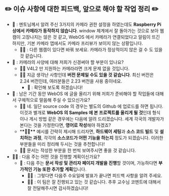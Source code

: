 ## ✏️ 이슈 사항에 대한 피드백, 앞으로 해야 할 작업 정리 ✏️

- 🥹 : 멘토님께서 알려 주신 3가지의 카메라 권한 설정을 하였는데도 **Raspberry Pi 상에서 카메라가 동작하지 않습니다**. window 체계에서 잘 돌아가는 것으로 보아 웹캠이 고장나지는 않은 것 같고, WebOS 에서 카메라가 연결되었다고 알림이 뜨긴 하지만, 기본 카메라 앱에서도 카메라 프리뷰가 보이지 않는 상황입니다.
  - 👨‍🏫 : 다른 웹캠이 있다면 바꿔 보세요. 카메라가 정상적이지 않은 걸 수 도 있을 것 같습니다.
- 🥹 : 카메라의 사양에 대해 저희가 신경써야 할 부분이 있나요?
  - 👨‍🏫 V4L2 만 지원하는 카메라라면 크게 문제 없을 것입니다.
  - 👨‍🏫 지금 생각난 사항인데 **버전 문제일 수도 있을 것 같습니다**. 최신 버전은 2.24 버전인데, 여러분들은 2.23 버전을 사용 중이네요.
    - 🥹 : 확인해 보도록 하겠습니다!
- 🥹 : 남은 기간 동안 WebOS 에 글을 올리기 위해 저희가 준비해야 할 작업들에 대해서 구체적으로 말씀해 주실 수 있으신가요?
  - **👨‍🏫** 네. 일단 source code 의 경우는 별도의 Github 에 업로드를 하면 됩니다. 이것과 별개로 **WebOS 의 Samples 에 본 프로젝트를 올리게 될 것**인데 형식이나 게시 방법 같은 경우에는 다음에 알려 드리겠습니다. 세계 각국의 개발자가 본다는 것을 가정한다면, **영어로 작성**해야 하겠죠?
  - \***\*👨‍🏫\*\*** 예시를 간략히 제시해 드리자면, **하드웨어 세팅**과 **소스 코드 빌드** 및 **설치하는 과정**, 각각의 **소스코드가 어떤 기능을 하는지** 정도가 되겠습니다. 이러한 부분들을 미리 정리해 두시는 것을 추천합니다!
  - 👨‍🏫 문서는 작성한 부분을 한 번씩 보여주시면 좋을 것 같습니다.
- 👨‍🏫 : 다음 주는 어떤 것을 진행할 계획이신가요?
  - 🥹 : 다음 주는 **문서 작성 및 관리자 페이지 개발을 진행**할 것이며, 가능하다면 **부가적인 기능 또한 추가할 계획**입니다.
    - 👨‍🏫 : 그렇다면 다음주 수요일에 발표가 끝나면 피드백 사항을 알려 주세요.
    - 👨‍🏫 : 이 팀은 잘 진행되고 있는 것 같습니다. 추후 교수님 코멘트에 대해서 잘 전달해주시면 감사하겠습니다!
